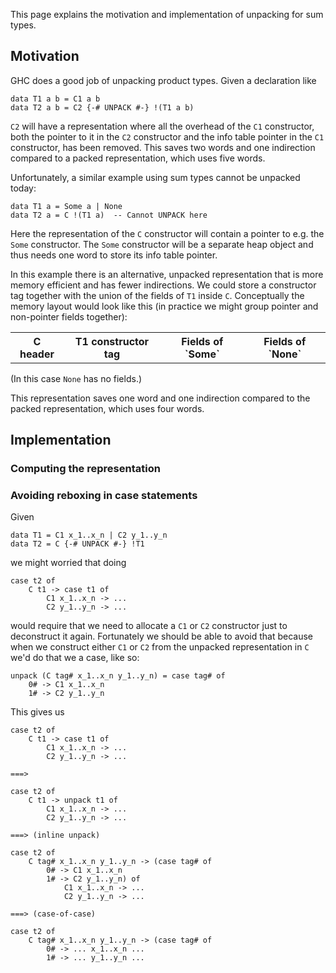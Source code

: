
This page explains the motivation and implementation of unpacking for sum types.


## Motivation



GHC does a good job of unpacking product types. Given a declaration like


```wiki
data T1 a b = C1 a b
data T2 a b = C2 {-# UNPACK #-} !(T1 a b)
```


`C2` will have a representation where all the overhead of the `C1` constructor, both the pointer to it in the `C2` constructor and the info table pointer in the `C1` constructor, has been removed. This saves two words and one indirection  compared to a packed representation, which uses five words.



Unfortunately, a similar example using sum types cannot be unpacked today:


```wiki
data T1 a = Some a | None
data T2 a = C !(T1 a)  -- Cannot UNPACK here
```


Here the representation of the `C` constructor will contain a pointer to e.g. the `Some` constructor. The `Some` constructor will be a separate heap object and thus needs one word to store its info table pointer.



In this example there is an alternative, unpacked representation that is more memory efficient and has fewer indirections. We could store a constructor tag together with the union of the fields of `T1` inside `C`. Conceptually the memory layout would look like this (in practice we might group pointer and non-pointer fields together):


<table><tr><th> C header </th>
<th> T1 constructor tag </th>
<th> Fields of `Some` </th>
<th> Fields of `None` 
</th></tr></table>



(In this case `None` has no fields.)



This representation saves one word and one indirection compared to the packed representation, which uses four words.


## Implementation


### Computing the representation


### Avoiding reboxing in case statements



Given


```wiki
data T1 = C1 x_1..x_n | C2 y_1..y_n
data T2 = C {-# UNPACK #-} !T1
```


we might worried that doing


```wiki
case t2 of
    C t1 -> case t1 of
        C1 x_1..x_n -> ...
        C2 y_1..y_n -> ...
```


would require that we need to allocate a `C1` or `C2` constructor just to deconstruct it again. Fortunately we should be able to avoid that because when we construct either `C1` or `C2` from the unpacked representation in `C` we'd do that we a case, like so:


```wiki
unpack (C tag# x_1..x_n y_1..y_n) = case tag# of
    0# -> C1 x_1..x_n
    1# -> C2 y_1..y_n
```


This gives us


```wiki
case t2 of
    C t1 -> case t1 of
        C1 x_1..x_n -> ...
        C2 y_1..y_n -> ...

===>

case t2 of
    C t1 -> unpack t1 of
        C1 x_1..x_n -> ...
        C2 y_1..y_n -> ...

===> (inline unpack)

case t2 of
    C tag# x_1..x_n y_1..y_n -> (case tag# of
        0# -> C1 x_1..x_n
        1# -> C2 y_1..y_n) of
            C1 x_1..x_n -> ...
            C2 y_1..y_n -> ...

===> (case-of-case)

case t2 of
    C tag# x_1..x_n y_1..y_n -> (case tag# of
        0# -> ... x_1..x_n ...
        1# -> ... y_1..y_n ...
```